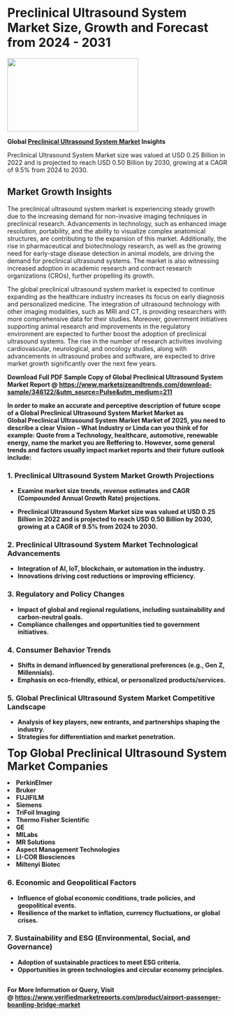 <H1>Preclinical Ultrasound System Market Size, Growth and Forecast from 2024 - 2031</H1><img class="aligncenter size-medium wp-image-584254" src="https://thirdeyenews.in/wp-content/uploads/2024/09/Global-Market-Research-300x168.jpeg" alt="" width="300" height="168" /><p><strong>Global&nbsp;<a href="https://www.marketsizeandtrends.com/download-sample/346122/&amp;utm_source=Pulse&amp;utm_medium=211">Preclinical Ultrasound System Market</a> Insights</strong></p><p>Preclinical Ultrasound System Market size was valued at USD 0.25 Billion in 2022 and is projected to reach USD 0.50 Billion by 2030, growing at a CAGR of 9.5% from 2024 to 2030.</p><p><h2>Market Growth Insights</h2> <p>The preclinical ultrasound system market is experiencing steady growth due to the increasing demand for non-invasive imaging techniques in preclinical research. Advancements in technology, such as enhanced image resolution, portability, and the ability to visualize complex anatomical structures, are contributing to the expansion of this market. Additionally, the rise in pharmaceutical and biotechnology research, as well as the growing need for early-stage disease detection in animal models, are driving the demand for preclinical ultrasound systems. The market is also witnessing increased adoption in academic research and contract research organizations (CROs), further propelling its growth.</p> <p><strong></strong></p> <p>The global preclinical ultrasound system market is expected to continue expanding as the healthcare industry increases its focus on early diagnosis and personalized medicine. The integration of ultrasound technology with other imaging modalities, such as MRI and CT, is providing researchers with more comprehensive data for their studies. Moreover, government initiatives supporting animal research and improvements in the regulatory environment are expected to further boost the adoption of preclinical ultrasound systems. The rise in the number of research activities involving cardiovascular, neurological, and oncology studies, along with advancements in ultrasound probes and software, are expected to drive market growth significantly over the next few years.</p> <p><strong></p><p><span class=""><strong>Download Full PDF Sample Copy of Global Preclinical Ultrasound System Market Report</strong> @ <a href="https://www.marketsizeandtrends.com/download-sample/346122/&amp;utm_source=Pulse&amp;utm_medium=211" target="_blank">https://www.marketsizeandtrends.com/download-sample/346122/&amp;utm_source=Pulse&amp;utm_medium=211</a></span></p><p>In order to make an accurate and perceptive description of future scope of a Global&nbsp;Preclinical Ultrasound System Market Market as Global&nbsp;Preclinical Ultrasound System Market Market of 2025, you need to describe a clear Vision &ndash; What Industry or Linda can you think of for example: Quote from a Technology, healthcare, automotive, renewable energy, name the market you are Reffering to. However, some general trends and factors usually impact market reports and their future outlook include:</p><h3>1.&nbsp;<strong>Preclinical Ultrasound System Market Growth Projections</strong></h3><ul><li>Examine market size trends, revenue estimates and CAGR (Compounded Annual Growth Rate) projections.</li><li><p>Preclinical Ultrasound System Market size was valued at USD 0.25 Billion in 2022 and is projected to reach USD 0.50 Billion by 2030, growing at a CAGR of 9.5% from 2024 to 2030.</p></li></ul><h3>2.&nbsp;<strong>Preclinical Ultrasound System Market Technological Advancements</strong></h3><ul><li>Integration of AI, IoT, blockchain, or automation in the industry.</li><li>Innovations driving cost reductions or improving efficiency.</li></ul><h3>3.&nbsp;<strong>Regulatory and Policy Changes</strong></h3><ul><li>Impact of global and regional regulations, including sustainability and carbon-neutral goals.</li><li>Compliance challenges and opportunities tied to government initiatives.</li></ul><h3>4.&nbsp;<strong>Consumer Behavior Trends</strong></h3><ul><li>Shifts in demand influenced by generational preferences (e.g., Gen Z, Millennials).</li><li>Emphasis on eco-friendly, ethical, or personalized products/services.</li></ul><h3>5.&nbsp;<strong>Global Preclinical Ultrasound System Market Competitive Landscape</strong></h3><ul><li>Analysis of key players, new entrants, and partnerships shaping the industry.</li><li>Strategies for differentiation and market penetration.</li></ul><p data-pm-slice="1 1 []"><span style="color: inherit; font-family: inherit; font-size: 25px;">Top Global Preclinical Ultrasound System Market Companies</span></p><div class="" data-test-id=""><p><li>PerkinElmer</li><li> Bruker</li><li> FUJIFILM</li><li> Siemens</li><li> TriFoil Imaging</li><li> Thermo Fisher Scientific</li><li> GE</li><li> MILabs</li><li> MR Solutions</li><li> Aspect Management Technologies</li><li> LI-COR Biosciences</li><li> Miltenyi Biotec</li></p></div><h3>6.&nbsp;<strong>Economic and Geopolitical Factors</strong></h3><ul><li>Influence of global economic conditions, trade policies, and geopolitical events.</li><li>Resilience of the market to inflation, currency fluctuations, or global crises.</li></ul><h3>7.&nbsp;<strong>Sustainability and ESG (Environmental, Social, and Governance)</strong></h3><ul><li>Adoption of sustainable practices to meet ESG criteria.</li><li>Opportunities in green technologies and circular economy principles.</li></ul><h2><strong style="font-size: 14px;">For More Information or Query, Visit @&nbsp;</strong><a style="background-color: #ffffff; font-size: 14px;" href="https://www.marketsizeandtrends.com/report/preclinical-ultrasound-system-market/" target="_blank">https://www.verifiedmarketreports.com/product/airport-passenger-boarding-bridge-market</a></h2>
